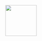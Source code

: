 <div id="header" align="center">
  <img src="https://media1.tenor.com/m/N0MNEV-5or4AAAAC/chipi-chipi-chipi.gif" width="100"/>
</div>
